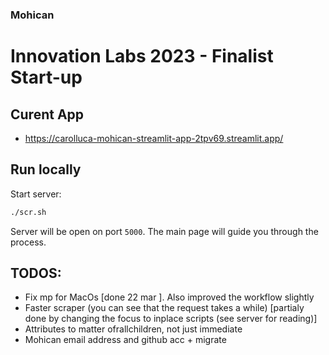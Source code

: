 ### Mohican
# Innovation Labs 2023 - Finalist Start-up

## Curent App
- https://carolluca-mohican-streamlit-app-2tpv69.streamlit.app/


## Run locally
Start server:
```bash
./scr.sh
```
Server will be open on port `5000`. The main page will guide you through the process.

## TODOS:
- Fix mp for MacOs [done 22 mar ]. Also improved the workflow slightly
- Faster scraper (you can see that the request takes a while) [partialy done by changing the focus to inplace scripts (see server for reading)]
- Attributes to matter ofrallchildren, not just immediate
- Mohican email address and github acc + migrate

